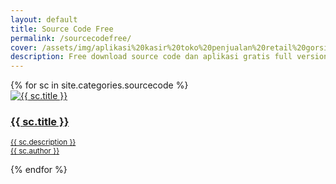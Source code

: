 ```yaml
---
layout: default
title: Source Code Free
permalink: /sourcecodefree/
cover: /assets/img/aplikasi%20kasir%20toko%20penjualan%20retail%20gorsir%20plus%20website%20(1).jpg
description: Free download source code dan aplikasi gratis full version.
---
```


<div class="container">  
  <div class="row py-3 justify-content-center">
 {% for sc in site.categories.sourcecode %}
  <div class="col-md-3 p-1 col-6">
      <a class="card p-1 text-center bg-light text-dark" href="{{ web.url }}">
      <img class="img-fluid card" alt="{{ sc.title }}" src="{{ sc.cover }}"/>
      <main class="card-body p-1">
      <h3 class="card-title info">{{ sc.title }}</h3>
      <p class="card-content info"><small>{{ sc.description }}<br/>{{ sc.author }}</small></p>
      </main>
      </a>
      </div>
    {% endfor %}
 </div>
  </div>
